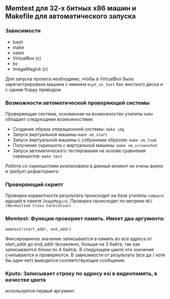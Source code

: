 ## Memtest для 32-х битных х86 машин и Makefile для автоматического запуска

### Зависимости

  *  bash
  *  make
  *  nasm
  *  VirtualBox (c)
  *  bc
  *  ImageMagick (c)

Для запуска проекта необходимо, чтобы в VirtualBox была зарегистрирована машина
с именем `mipt_os_test` без жесткого диска и с одним floppy приводом

### Возможности автоматической проверяющей системы

Проверяющая система, основанная на возможностях утилиты `make` обладает
следующими возможностями:

  *  Создание образа операционной системы: `make img`
  *  Запуск виртуальной машины `make vm_start`
  *  Запуск виртуальной машины с собранным образом: `make vm_load`
  *  Получение скриншота с виртуальной машины: `make vm_screenshot`
  *  Запуск автоматического тестирования на основе сравнения
     скриншотов: `make test`

*Работа со скриншотами реализована в данный момент не очень верно и требует
рефакторинга*

### Проверяющий скрипт

Проверка корректности результата происходит на базе утилиты `compare` идущей
в пакете `ImageMagick`.  Проверка происходит по метрике `NCC (Normailzed Cross
Corelation)`

### Memtest: Функция проверяет память.  Имеет два аргумента:

`memtest(start_addr, end_addr)`

Фиксированное значение записывается в память во все адреса от start_addr до
end_addr (возможно, больше на 3 байта, так как записываются блоки по 4 байта).
В следующем цикле эти значения считываются и проверяются.  В зависимости от
результата (все да / хотя бы один нет) выводится соответствующее сообщение.

### Kputs: Записывает строку по адресу esi в видеопамять, в качестве цвета
используется первый аргумент.

